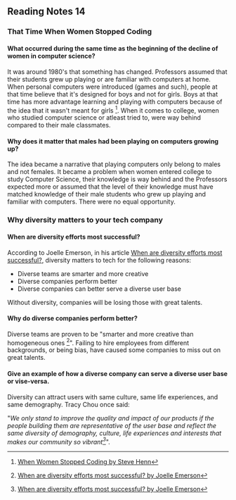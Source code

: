 ## Reading Notes 14

###  That Time When Women Stopped Coding

#### What occurred during the same time as the beginning of the decline of women in computer science?

It was around 1980's that something has changed. Professors assumed that their students grew up playing or are familiar with computers at home. When personal computers were introduced (games and such), people at that time believe that it's designed for boys and not for girls. Boys at that time has more advantage learning and playing with computers because of the idea that it wasn't meant for girls [^1]. When it comes to college, women who studied computer science or atleast tried to, were way behind compared to their male classmates.


#### Why does it matter that males had been playing on computers growing up?

The idea became a narrative that playing computers only belong to males and not females. It became a problem when women entered college to study Computer Science, their knowledge is way behind and the Professors expected more or assumed that the level of their knowledge must have matched knowledge of their male students who grew up playing and familiar with computers. There were no equal opportunity.


### Why diversity matters to your tech company

#### When are diversity efforts most successful?

According to Joelle Emerson, in his article [When are diversity efforts most successful?](https://www.usatoday.com/story/tech/columnist/2015/07/21/why-diversity-matters-your-tech-company/30419871/), diversity matters to tech for the following reasons:

- Diverse teams are smarter and more creative
- Diverse companies perform better
- Diverse companies can better serve a diverse user base 

Without diversity, companies will be losing those with great talents.

#### Why do diverse companies perform better?

Diverse teams are proven to be "smarter and more creative than homogeneous ones [^2]". Failing to hire employees from different backgrounds, or being bias, have caused some companies to miss out on great talents.

#### Give an example of how a diverse company can serve a diverse user base or vise-versa.

Diversity can attract users with same culture, same life experiences, and same demography. Tracy Chou once said:

   "*We only stand to improve the quality and impact of our products if the people building them are representative of the user base and reflect the same diversity of demography, culture, life experiences and interests that makes our community so vibrant[^2]*".

[^1]: [When Women Stopped Coding by Steve Henn](https://www.npr.org/sections/money/2014/10/21/357629765/when-women-stopped-coding)
[^2]: [When are diversity efforts most successful? by Joelle Emerson](https://www.usatoday.com/story/tech/columnist/2015/07/21/why-diversity-matters-your-tech-company/30419871/)



